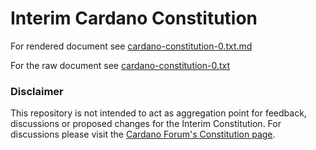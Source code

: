 # Interim Cardano Constitution

For rendered document see [cardano-constitution-0.txt.md](./cardano-constitution-0.txt.md)

For the raw document see [cardano-constitution-0.txt](./cardano-constitution-0.txt)

### Disclaimer

This repository is not intended to act as aggregation point for feedback, discussions or proposed changes for the Interim Constitution.
For discussions please visit the [Cardano Forum's Constitution page](https://forum.cardano.org/c/governance/constitution/212).
